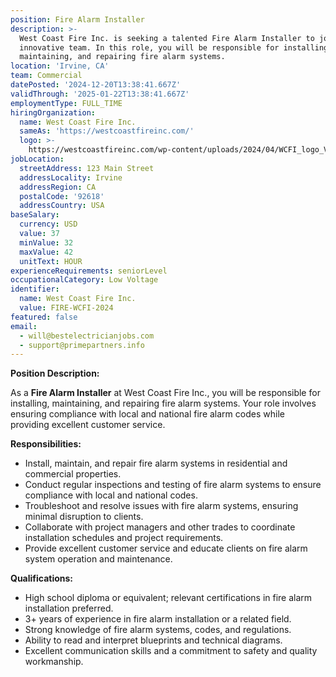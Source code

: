 ```yaml
---
position: Fire Alarm Installer
description: >-
  West Coast Fire Inc. is seeking a talented Fire Alarm Installer to join our
  innovative team. In this role, you will be responsible for installing,
  maintaining, and repairing fire alarm systems.
location: 'Irvine, CA'
team: Commercial
datePosted: '2024-12-20T13:38:41.667Z'
validThrough: '2025-01-22T13:38:41.667Z'
employmentType: FULL_TIME
hiringOrganization:
  name: West Coast Fire Inc.
  sameAs: 'https://westcoastfireinc.com/'
  logo: >-
    https://westcoastfireinc.com/wp-content/uploads/2024/04/WCFI_logo_V1_Transparent-1-800x294.png
jobLocation:
  streetAddress: 123 Main Street
  addressLocality: Irvine
  addressRegion: CA
  postalCode: '92618'
  addressCountry: USA
baseSalary:
  currency: USD
  value: 37
  minValue: 32
  maxValue: 42
  unitText: HOUR
experienceRequirements: seniorLevel
occupationalCategory: Low Voltage
identifier:
  name: West Coast Fire Inc.
  value: FIRE-WCFI-2024
featured: false
email:
  - will@bestelectricianjobs.com
  - support@primepartners.info
---
```

**Position Description:**

As a **Fire Alarm Installer** at West Coast Fire Inc., you will be responsible for installing, maintaining, and repairing fire alarm systems. Your role involves ensuring compliance with local and national fire alarm codes while providing excellent customer service.

**Responsibilities:**

- Install, maintain, and repair fire alarm systems in residential and commercial properties.
- Conduct regular inspections and testing of fire alarm systems to ensure compliance with local and national codes.
- Troubleshoot and resolve issues with fire alarm systems, ensuring minimal disruption to clients.
- Collaborate with project managers and other trades to coordinate installation schedules and project requirements.
- Provide excellent customer service and educate clients on fire alarm system operation and maintenance.

**Qualifications:**

- High school diploma or equivalent; relevant certifications in fire alarm installation preferred.
- 3+ years of experience in fire alarm installation or a related field.
- Strong knowledge of fire alarm systems, codes, and regulations.
- Ability to read and interpret blueprints and technical diagrams.
- Excellent communication skills and a commitment to safety and quality workmanship.
